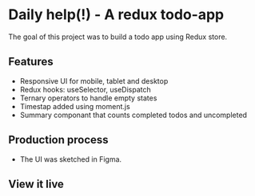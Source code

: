 # Daily help(!) - A redux todo-app

The goal of this project was to build a todo app using Redux store.

## Features

- Responsive UI for mobile, tablet and desktop
- Redux hooks: useSelector, useDispatch
- Ternary operators to handle empty states
- Timestap added using moment.js
- Summary componant that counts completed todos and uncompleted

## Production process

- The UI was sketched in Figma.

## View it live
